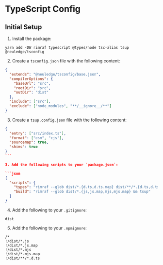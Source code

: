 # TypeScript Config

## Initial Setup

1. Install the package:

```
yarn add -DW rimraf typescript @types/node tsc-alias tsup @neuledge/tsconfig
```

2. Create a `tsconfig.json` file with the following content:

```json
{
  "extends": "@neuledge/tsconfig/base.json",
  "compilerOptions": {
    "baseUrl": "src",
    "rootDir": "src",
    "outDir": "dist"
  },
  "include": ["src"],
  "exclude": ["node_modules", "**/__ignore__/**"]
}
```

3. Create a `tsup.config.json` file with the following content:

````json
{
  "entry": ["src/index.ts"],
  "format": ["esm", "cjs"],
  "sourcemap": true,
  "shims": true
}
```

3. Add the following scripts to your `package.json`:

```json
{
  "scripts": {
    "types": "rimraf --glob dist/*.{d.ts,d.ts.map} dist/**/*.{d.ts,d.ts.map} && tsc --emitDeclarationOnly && tsc-alias",
    "build": "rimraf --glob dist/*.{js,js.map,mjs,mjs.map} && tsup"
  }
}
````

4. Add the following to your `.gitignore`:

```
dist
```

5. Add the following to your `.npmignore`:

```
/*
!/dist/*.js
!/dist/*.js.map
!/dist/*.mjs
!/dist/*.mjs.map
!/dist/**/*.d.ts
```
